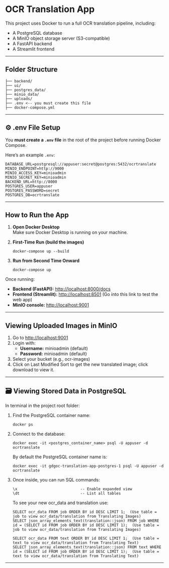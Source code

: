 # OCR Translation App

This project uses Docker to run a full OCR translation pipeline, including:

- A PostgreSQL database
- A MinIO object storage server (S3-compatible)
- A FastAPI backend
- A Streamlit frontend

---

## Folder Structure

```
├── backend/
├── ui/
├── postgres_data/
├── minio_data/
├── uploads/
├── .env <-- you must create this file
├── docker-compose.yml
```

---

## ⚙️ .env File Setup

You **must create a `.env` file** in the root of the project before running Docker Compose.

Here’s an example `.env`:

```
DATABASE_URL=postgresql://appuser:secret@postgres:5432/ocrtranslate
MINIO_ENDPOINT=http://9000
MINIO_ACCESS_KEY=minioadmin
MINIO_SECRET_KEY=minioadmin
BACKEND_URL=http://8000
POSTGRES_USER=appuser
POSTGRES_PASSWORD=secret
POSTGRES_DB=ocrtranslate
```

---

## How to Run the App

1. **Open Docker Desktop**  
   Make sure Docker Desktop is running on your machine.

2. **First-Time Run (build the images)**  
   ```
   docker-compose up --build
   ```

3. **Run from Second Time Onward**  
   ```
   docker-compose up
   ```

Once running:

- **Backend (FastAPI):** [http://localhost:8000/docs](http://localhost:8000/docs)
- **Frontend (Streamlit):** [http://localhost:8501](http://localhost:8501) (Go into this link to test the web app)
- **MinIO console:** [http://localhost:9001](http://localhost:9001)

---

##  Viewing Uploaded Images in MinIO

1. Go to [http://localhost:9001](http://localhost:9001)
2. Login with:
   - **Username:** minioadmin (default)
   - **Password:** minioadmin (default)
3. Select your bucket (e.g., ocr-images)
4. Click on Last Modified Sort to get the new translated image; click download to view it.


---

## 🗃️ Viewing Stored Data in PostgreSQL

In terminal in the project root folder:

1. Find the PostgreSQL container name:  
   ```
   docker ps
   ```

2. Connect to the database:  
   ```
   docker exec -it <postgres_container_name> psql -U appuser -d ocrtranslate
   ```
   By default the PostgreSQL container name is:
   ```
   docker exec -it gdgoc-translation-app-postgres-1 psql -U appuser -d ocrtranslate
   ```
4. Once inside, you can run SQL commands:  
   ```
   \x                            -- Enable expanded view
   \dt                           -- List all tables
   ```
   To see your new ocr_data and translation use:
   ```
   SELECT ocr_data FROM job ORDER BY id DESC LIMIT 1;  (Use table = job to view ocr_data/translation from Translating Images)
   SELECT json_array_elements_text(translation::json) FROM job WHERE id = (SELECT id FROM job ORDER BY id DESC LIMIT 1);  (Use table = job to view ocr_data/translation from Translating Images)
   
   SELECT ocr_data FROM text ORDER BY id DESC LIMIT 1;  (Use table = text to view ocr_data/translation from Translating Text)
   SELECT json_array_elements_text(translation::json) FROM text WHERE id = (SELECT id FROM job ORDER BY id DESC LIMIT 1);  (Use table = text to view ocr_data/translation from Translating Text)
   ```

---
